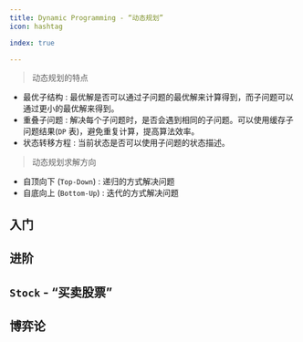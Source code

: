 ```yaml
---
title: Dynamic Programming - “动态规划”
icon: hashtag

index: true

---
```


<!-- more -->

> 动态规划的特点
  * 最优子结构 : 最优解是否可以通过子问题的最优解来计算得到，而子问题可以通过更小的最优解来得到。
  * 重叠子问题 : 解决每个子问题时，是否会遇到相同的子问题。可以使用缓存子问题结果(`DP` 表)，避免重复计算，提高算法效率。
  * 状态转移方程 : 当前状态是否可以使用子问题的状态描述。

> 动态规划求解方向
  * 自顶向下 (`Top-Down`) : 递归的方式解决问题
  * 自底向上 (`Bottom-Up`) : 迭代的方式解决问题
  
## 入门

<!-- 爬楼梯 -->
<!-- @include: @leetcode/problems/0x0000.md#0070 -->

<!-- 斐波那契数 -->
<!-- @include: @leetcode/problems/0x0500.md#0509 -->

<!-- 第 N 个泰波那契数 -->
<!-- @include: @leetcode/problems/0x1100.md#1137 -->

## 进阶

<!-- 零钱兑换 -->
<!-- @include: @leetcode/problems/0x0300.md#0322 -->

<!-- 最低票价 -->
<!-- @include: @leetcode/problems/0x0900.md#0983 -->

## `Stock` - “买卖股票”

<!-- 买卖股票的最佳时机 -->
<!-- @include: @leetcode/problems/0x0100.md#0121 -->

<!-- 买卖股票的最佳时机 II -->
<!-- @include: @leetcode/problems/0x0100.md#0122 -->

<!-- 买卖股票的最佳时机 III -->
<!-- @include: @leetcode/problems/0x0100.md#0123 -->

<!-- 买卖股票的最佳时机 IV -->
<!-- @include: @leetcode/problems/0x0100.md#0188 -->

<!-- 最佳买卖股票时机含冷冻期 -->
<!-- @include: @leetcode/problems/0x0300.md#0309 -->

<!-- 买卖股票的最佳时机含手续费 -->
<!-- @include: @leetcode/problems/0x0700.md#0714 -->

## 博弈论

<!-- 石子游戏 -->
<!-- @include: @leetcode/problems/0x0800.md#0877 -->

<!-- 预测赢家 -->
<!-- @include: @leetcode/problems/0x0400.md#0486 -->


